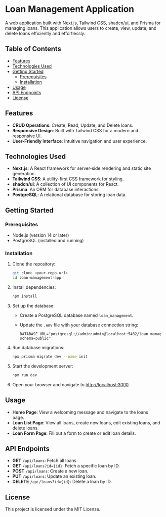 # Loan Management Application

A web application built with Next.js, Tailwind CSS, shadcn/ui, and Prisma for managing loans. This application allows users to create, view, update, and delete loans efficiently and effortlessly.

## Table of Contents

- [Features](#features)
- [Technologies Used](#technologies-used)
- [Getting Started](#getting-started)
  - [Prerequisites](#prerequisites)
  - [Installation](#installation)
- [Usage](#usage)
- [API Endpoints](#api-endpoints)
- [License](#license)

## Features

- **CRUD Operations**: Create, Read, Update, and Delete loans.
- **Responsive Design**: Built with Tailwind CSS for a modern and responsive UI.
- **User-Friendly Interface**: Intuitive navigation and user experience.

## Technologies Used

- **Next.js**: A React framework for server-side rendering and static site generation.
- **Tailwind CSS**: A utility-first CSS framework for styling.
- **shadcn/ui**: A collection of UI components for React.
- **Prisma**: An ORM for database interactions.
- **PostgreSQL**: A relational database for storing loan data.

## Getting Started

### Prerequisites

- Node.js (version 14 or later)
- PostgreSQL (installed and running)

### Installation

1. Clone the repository:
   
   ```bash
   git clone <your-repo-url>
   cd loan-management-app
   ```

2. Install dependencies:
   
   ```bash
   npm install
   ```

3. Set up the database:
   
   - Create a PostgreSQL database named `loan_management`.
   - Update the `.env` file with your database connection string:
     
     ```env
     DATABASE_URL="postgresql://admin:admin@localhost:5432/loan_management?schema=public"
     ```

4. Run database migrations:
   
   ```bash
   npx prisma migrate dev --name init
   ```

5. Start the development server:
   
   ```bash
   npm run dev
   ```

6. Open your browser and navigate to [http://localhost:3000](http://localhost:3000).

## Usage

- **Home Page**: View a welcoming message and navigate to the loans page.
- **Loan List Page**: View all loans, create new loans, edit existing loans, and delete loans.
- **Loan Form Page**: Fill out a form to create or edit loan details.

## API Endpoints

- **GET** `/api/loans`: Fetch all loans.
- **GET** `/api/loans?id={id}`: Fetch a specific loan by ID.
- **POST** `/api/loans`: Create a new loan.
- **PUT** `/api/loans`: Update an existing loan.
- **DELETE** `/api/loans?id={id}`: Delete a loan by ID.

## License

This project is licensed under the MIT License.
